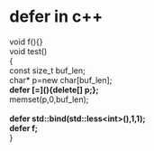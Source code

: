 # defer in c++
void f(){}<br/>
void test()<br/>
{<br/>
  const size_t buf_len;<br/>
  char* p=new char[buf_len];<br/>
  <strong>defer \[=\](){delete[] p;};<br/></strong>
  memset(p,0,buf_len);<br/>
  <br/>
  <strong>defer std::bind(std::less\<int\>(),1,1);<br/></strong>
  <strong>defer f;<br/></strong>
}<br/>
